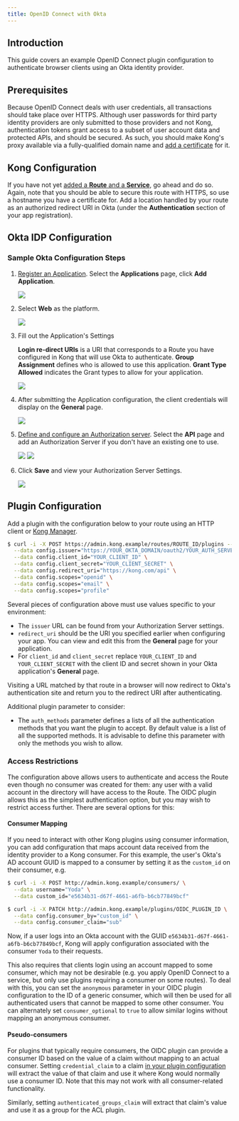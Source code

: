 ```yaml
---
title: OpenID Connect with Okta
---
```

## Introduction

This guide covers an example OpenID Connect plugin configuration to authenticate browser clients using an Okta identity provider.

## Prerequisites

Because OpenID Connect deals with user credentials, all transactions should take place over HTTPS. Although user passwords for third party identity providers are only submitted to those providers and not Kong, authentication tokens grant access to a subset of user account data and protected APIs, and should be secured. As such, you should make Kong's proxy available via a fully-qualified domain name and [add a certificate][add-certificate] for it.

## Kong Configuration

If you have not yet [added a **Route** and a **Service**][add-service], go ahead and do so. Again, note that you should be able to secure this route with HTTPS, so use a hostname you have a certificate for. Add a location handled by your route as an authorized redirect URI in Okta (under the **Authentication** section of your app registration).

## Okta IDP Configuration

### Sample Okta Configuration Steps

1. [Register an Application][okta-register-app]. Select the **Applications** page, click **Add Application**.

    <img src="https://doc-assets.konghq.com/0.35/plugins/oidc-okta/01-add-application.png">

2. Select **Web** as the platform.

    <img src="https://doc-assets.konghq.com/0.35/plugins/oidc-okta/02-web-app.png">

3. Fill out the Application's Settings

    **Login re-direct URIs** is a URI that corresponds to a Route you have configured in Kong that will use Okta to authenticate. **Group Assignment** defines who is allowed to use this application. **Grant Type Allowed** indicates the Grant types to allow for your application.

    <img src="https://doc-assets.konghq.com/0.35/plugins/oidc-okta/03-app-settings.png">

4. After submitting the Application configuration, the client credentials will display on the **General** page.

    <img src="https://doc-assets.konghq.com/0.35/plugins/oidc-okta/04-client-id-secret.png">

5. [Define and configure an Authorization server][okta-authorization-server]. Select the **API** page and add an Authorization Server if you don't have an existing one to use.

    <img src="https://doc-assets.konghq.com/0.35/plugins/oidc-okta/05-auth-server.png">

    <img src="https://doc-assets.konghq.com/0.35/plugins/oidc-okta/06-name-auth.png">

6. Click **Save** and view your Authorization Server Settings.

    <img src="https://doc-assets.konghq.com/0.35/plugins/oidc-okta/07-auth-server-settings.png">

## Plugin Configuration

Add a plugin with the configuration below to your route using an HTTP client or [Kong Manager][enable-plugin].

```bash
$ curl -i -X POST https://admin.kong.example/routes/ROUTE_ID/plugins --data name="openid-connect" \
  --data config.issuer="https://YOUR_OKTA_DOMAIN/oauth2/YOUR_AUTH_SERVER/.well-known/openid-configuration" \
  --data config.client_id="YOUR_CLIENT_ID" \
  --data config.client_secret="YOUR_CLIENT_SECRET" \
  --data config.redirect_uri="https://kong.com/api" \
  --data config.scopes="openid" \
  --data config.scopes="email" \
  --data config.scopes="profile"
```

Several pieces of configuration above must use values specific to your environment:

* The `issuer` URL can be found from your Authorization Server settings.
* `redirect_uri` should be the URI you specified earlier when configuring your app. You can view and edit this from the **General** page for your application.
* For `client_id` and `client_secret` replace `YOUR_CLIENT_ID` and `YOUR_CLIENT_SECRET` with the client ID and secret shown in your Okta application's **General** page.

Visiting a URL matched by that route in a browser will now redirect to Okta's authentication site and return you to the redirect URI after authenticating.

Additional plugin parameter to consider:

* The `auth_methods` parameter defines a lists of all the authentication methods that you want the plugin to accept. By default value is a list of all the supported methods. It is advisable to define this parameter with only the methods you wish to allow.

### Access Restrictions

The configuration above allows users to authenticate and access the Route even though no consumer was created for them: any user with a valid account in the directory will have access to the Route. The OIDC plugin allows this as the simplest authentication option, but you may wish to restrict access further. There are several options for this:

#### Consumer Mapping

If you need to interact with other Kong plugins using consumer information, you can add configuration that maps account data received from the identity provider to a Kong consumer. For this example, the user's Okta's AD account GUID is mapped to a consumer by setting it as the `custom_id` on their consumer, e.g.

```bash
$ curl -i -X POST http://admin.kong.example/consumers/ \
  --data username="Yoda" \
  --data custom_id="e5634b31-d67f-4661-a6fb-b6cb77849bcf"

$ curl -i -X PATCH http://admin.kong.example/plugins/OIDC_PLUGIN_ID \
  --data config.consumer_by="custom_id" \
  --data config.consumer_claim="sub"
```

Now, if a user logs into an Okta account with the GUID `e5634b31-d67f-4661-a6fb-b6cb77849bcf`, Kong will apply configuration associated with the consumer `Yoda` to their requests.

This also requires that clients login using an account mapped to some consumer, which may not be desirable (e.g. you apply OpenID Connect to a service, but only use plugins requiring a consumer on some routes). To deal with this, you can set the `anonymous` parameter in your OIDC plugin configuration to the ID of a generic consumer, which will then be used for all authenticated users that cannot be mapped to some other consumer. You can alternately set `consumer_optional` to `true` to allow similar logins without mapping an anonymous consumer.

#### Pseudo-consumers

For plugins that typically require consumers, the OIDC plugin can provide a consumer ID based on the value of a claim without mapping to an actual consumer. Setting `credential_claim` to a claim [in your plugin configuration][credential-claim] will extract the value of that claim and use it where Kong would normally use a consumer ID. Note that this may not work with all consumer-related functionality.

Similarly, setting `authenticated_groups_claim` will extract that claim's value and use it as a group for the ACL plugin.

[okta-authorization-server]: https://developer.okta.com/docs/guides/customize-authz-server/create-authz-server/
[okta-register-app]: https://developer.okta.com/docs/guides/add-an-external-idp/openidconnect/register-app-in-okta/
[add-certificate]: /gateway-oss/latest/admin-api/#add-certificate
[add-service]: /enterprise/{{page.kong_version}}/kong-manager/add-service
[credential-claim]: https://docs.konghq.com/hub/kong-inc/openid-connect/#configcredential_claim
[enable-plugin]: /enterprise/{{page.kong_version}}/kong-manager/enable-plugin/
